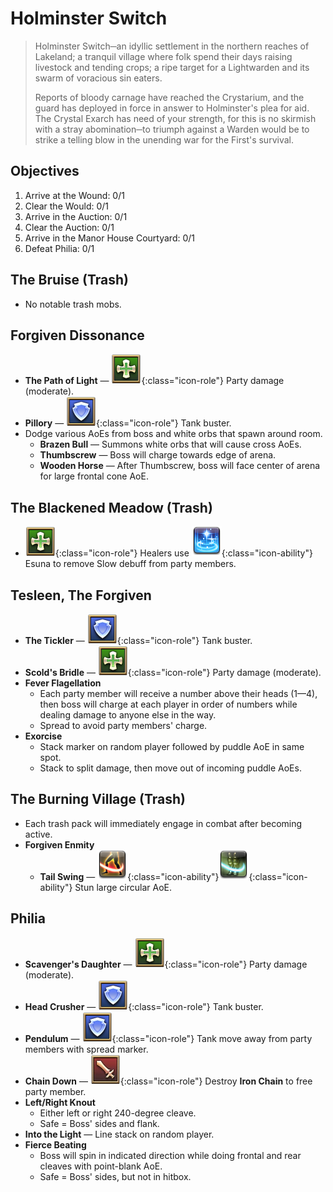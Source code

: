 # Holminster Switch

> Holminster Switch─an idyllic settlement in the northern reaches of Lakeland; a tranquil village where folk spend their days raising livestock and tending crops; a ripe target for a Lightwarden and its swarm of voracious sin eaters.
>
> Reports of bloody carnage have reached the Crystarium, and the guard has deployed in force in answer to Holminster's plea for aid. The Crystal Exarch has need of your strength, for this is no skirmish with a stray abomination─to triumph against a Warden would be to strike a telling blow in the unending war for the First's survival.

## Objectives

1. Arrive at the Wound: 0/1
2. Clear the Would: 0/1
3. Arrive in the Auction: 0/1
4. Clear the Auction: 0/1
5. Arrive in the Manor House Courtyard: 0/1
6. Defeat Philia: 0/1

## The Bruise (Trash)

- No notable trash mobs.

## Forgiven Dissonance

- **The Path of Light** — ![](/assets/icons/role-sq_healer.png){:class="icon-role"} Party damage (moderate).
- **Pillory** — ![](/assets/icons/role-sq_tank.png){:class="icon-role"} Tank buster.
- Dodge various AoEs from boss and white orbs that spawn around room.
    - **Brazen Bull** — Summons white orbs that will cause cross AoEs.
    - **Thumbscrew** — Boss will charge towards edge of arena.
    - **Wooden Horse** — After Thumbscrew, boss will face center of arena for large frontal cone AoE.

## The Blackened Meadow (Trash)

- ![](/assets/icons/role-sq_healer.png){:class="icon-role"} Healers use ![](/assets/icons/ability_esuna.png){:class="icon-ability"} Esuna to remove Slow debuff from party members.

## Tesleen, The Forgiven

- **The Tickler** — ![](/assets/icons/role-sq_tank.png){:class="icon-role"} Tank buster.
- **Scold's Bridle** — ![](/assets/icons/role-sq_healer.png){:class="icon-role"} Party damage (moderate).
- **Fever Flagellation**
    - Each party member will receive a number above their heads (1—4), then boss will charge at each player in order of numbers while dealing damage to anyone else in the way.
    - Spread to avoid party members' charge.
- **Exorcise**
    - Stack marker on random player followed by puddle AoE in same spot.
    - Stack to split damage, then move out of incoming puddle AoEs.

## The Burning Village (Trash)

- Each trash pack will immediately engage in combat after becoming active.
- **Forgiven Enmity**
    - **Tail Swing** — ![](/assets/icons/ability_low-blow.png){:class="icon-ability"}![](/assets/icons/ability_leg-sweep.png){:class="icon-ability"} Stun large circular AoE.

## Philia

- **Scavenger's Daughter** — ![](/assets/icons/role-sq_healer.png){:class="icon-role"} Party damage (moderate).
- **Head Crusher** — ![](/assets/icons/role-sq_tank.png){:class="icon-role"} Tank buster.
- **Pendulum** — ![](/assets/icons/role-sq_tank.png){:class="icon-role"} Tank move away from party members with spread marker.
- **Chain Down** — ![](/assets/icons/role-sq_dps.png){:class="icon-role"} Destroy **Iron Chain** to free party member.
- **Left/Right Knout**
    - Either left or right 240-degree cleave.
    - Safe = Boss' sides and flank.
- **Into the Light** — Line stack on random player.
- **Fierce Beating**
    - Boss will spin in indicated direction while doing frontal and rear cleaves with point-blank AoE.
    - Safe = Boss' sides, but not in hitbox.
